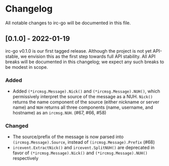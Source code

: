 # Changelog
All notable changes to irc-go will be documented in this file.

## [0.1.0] - 2022-01-19

irc-go v0.1.0 is our first tagged release. Although the project is not yet API-stable, we envision this as the first step towards full API stability. All API breaks will be documented in this changelog; we expect any such breaks to be modest in scope.

### Added
* Added `(*ircmsg.Message).Nick()` and `(*ircmsg.Message).NUH()`, which permissively interpret the source of the message as a NUH. `Nick()` returns the name component of the source (either nickname or server name) and `NUH` returns all three components (name, username, and hostname) as an `ircmsg.NUH`. (#67, #66, #58)

### Changed
* The source/prefix of the message is now parsed into `(ircmsg.Message).Source`, instead of `(ircmsg.Message).Prefix` (#68)
* `ircevent.ExtractNick()` and `ircevent.SplitNUH()` are deprecated in favor of `(*ircmsg.Message).Nick()` and `(*ircmsg.Message).NUH()` respectively
